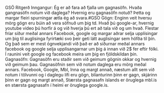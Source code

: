 GSÖ Ritgerð
Inngangur:
Ég er að fara að fjalla um gagnasöfn. Hvaða gangnasöfn notum við daglega? Hvernig eru gagnasöfn notuð? Þetta og margar fleiri spurningar ætla ég að svara.#GSO
Gögn:
Enginn veit hversu mörg gögn eru búin að vera söfnuð um þig td. Hvað þú google-ar, hvernig youtube video þú horfir á og við hverja þú ert að tala við og um hvað. Flestar fríar síður meðal annars Facebook, google og margar aðrar selja upplísingar um þig til auglisinga fyrirtæki svo þeir geti látt auglisingar sem höfða til þín. Og það sem er mest ógnvekjandi við það er að síðurnar meðal annars facebook og google selja upplísangarnar um þig á innan við 2$ fer eftir fólki.  Í raunini veit google og facebook meira um þig en fjöldskildan þín.
Gagnasöfn:
Gagnasöfn eru staðir sem við geimum gögnin okkar og hvernig við geimum þau.
Gagnasöfnin sem við notum daglega eru mörg meðal annars. Facebook, Google, Mbl, Inna og margt annað, næstum allt sem við notum í tölvunni og í daglegu lífi eru gögn, blíanturinn þinn er gagn, skjárinn þinn er gagn og margt annað,
Stærsta gagnasafn íslands er öruglega mbl.is en stærsta gagnasafn í heimi er öruglega google.is.
